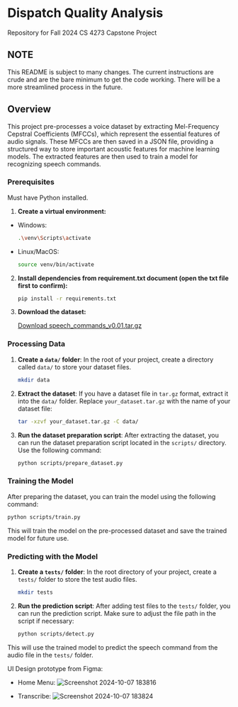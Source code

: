 # Dispatch Quality Analysis
Repository for Fall 2024 CS 4273 Capstone Project

## NOTE

This README is subject to many changes. The current instructions are crude and are the bare minimum to get the code working. There will be a more streamlined process in the future.

## Overview

This project pre-processes a voice dataset by extracting Mel-Frequency Cepstral Coefficients (MFCCs), which represent the essential features of audio signals. These MFCCs are then saved in a JSON file, providing a structured way to store important acoustic features for machine learning models. The extracted features are then used to train a model for recognizing speech commands.

### Prerequisites

Must have Python installed.

1. **Create a virtual environment:**
* Windows:
   ```bash
   .\venv\Scripts\activate
   ```
* Linux/MacOS:
   ```bash
   source venv/bin/activate
   ```

2. **Install dependencies from requirement.txt document (open the txt file first to confirm):**

   ```bash
   pip install -r requirements.txt
   ```

3. **Download the dataset:**

   [Download speech_commands_v0.01.tar.gz](http://download.tensorflow.org/data/speech_commands_v0.01.tar.gz)

### Processing Data

1. **Create a `data/` folder**:
   In the root of your project, create a directory called `data/` to store your dataset files.
   ```bash
   mkdir data
   ```

2. **Extract the dataset**:
   If you have a dataset file in `tar.gz` format, extract it into the `data/` folder. Replace `your_dataset.tar.gz` with the name of your dataset file:
   ```bash
   tar -xzvf your_dataset.tar.gz -C data/
   ```

3. **Run the dataset preparation script**:
   After extracting the dataset, you can run the dataset preparation script located in the `scripts/` directory. Use the following command:
   ```bash
   python scripts/prepare_dataset.py
   ```

### Training the Model

After preparing the dataset, you can train the model using the following command:

   ```bash
   python scripts/train.py
   ```

This will train the model on the pre-processed dataset and save the trained model for future use.

### Predicting with the Model

1. **Create a `tests/` folder**:
   In the root directory of your project, create a `tests/` folder to store the test audio files.

   ```bash
   mkdir tests
   ```

2. **Run the prediction script**:
   After adding test files to the `tests/` folder, you can run the prediction script. Make sure to adjust the file path in the script if necessary:

   ```bash
   python scripts/detect.py
   ```

This will use the trained model to predict the speech command from the audio file in the `tests/` folder.

UI Design prototype from Figma:
* Home Menu:
![Screenshot 2024-10-07 183816](https://github.com/user-attachments/assets/9dbfec89-5db8-4872-930e-c56d452d2cea)

* Transcribe:
![Screenshot 2024-10-07 183824](https://github.com/user-attachments/assets/e5919bc1-5c64-43d8-94f7-e9ee36e89d84)

